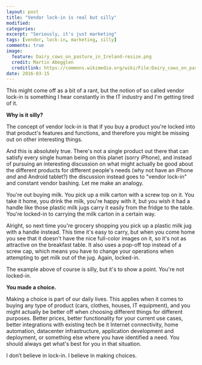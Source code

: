 ```yaml
---
layout: post
title: "Vendor lock-in is real but silly"
modified:
categories:
excerpt: "Seriously, it's just marketing"
tags: [vendor, lock-in, marketing, silly]
comments: true
image:
  feature: Dairy_cows_on_pasture_in_Ireland-resize.png
  credit: Martin Abegglen
  creditlink: https://commons.wikimedia.org/wiki/File:Dairy_cows_on_pasture_in_Ireland.jpg
date: 2016-03-15
---
```


This might come off as a bit of a rant, but the notion of so called vendor lock-in is something I hear constantly in the IT industry and I'm getting tired of it.

**Why is it silly?**

The concept of vendor lock-in is that if you buy a product you're locked into that product's features and functions, and therefore you might be missing out on other interesting things.

And this is absolutely true. There's not a single product out there that can satisfy every single human being on this planet (sorry iPhone), and instead of pursuing an interesting discussion on what might actually be good about the different products for different people's needs (why not have an iPhone _and_ and Android tablet?) the discussion instead goes to "vendor lock-in" and constant vendor bashing. Let me make an analogy.

You're out buying milk. You pick up a milk carton with a screw top on it. You take it home, you drink the milk, you're happy with it, but you wish it had a handle like those plastic milk jugs carry it easily from the fridge to the table. You're locked-in to carrying the milk carton in a certain way.

Alright, so next time you're grocery shopping you pick up a plastic milk jug with a handle instead. This time it's easy to carry, but when you come home you see that it doesn't have the nice full-color images on it, so it's not as attractive on the breakfast table. It also uses a pop-off top instead of a screw cap, which means you have to change your operations when attempting to get milk out of the jug. Again, locked-in.

The example above of course is silly, but it's to show a point. You're not locked-in.

**You made a choice.**

Making a choice is part of our daily lives. This applies when it comes to buying any type of product (cars, clothes, houses, IT equipment), and you might actually be better off when choosing different things for different purposes. Better prices, better functionality for your current use cases, better integrations with existing tech be it Internet connectivity, home automation, datacenter infrastructure, application development and deployment, or something else where you have identified a need. You should always get what's best for you in that situation.

I don’t believe in lock-in. I believe in making choices.
